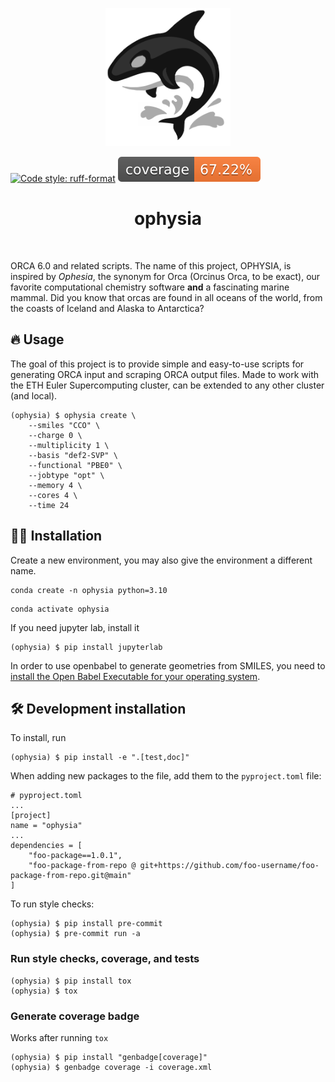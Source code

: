 <p align="center">
  <img src="assets/ophysia.svg" width="200">
</p>

[![Code style: ruff-format](https://img.shields.io/badge/code%20style-ruff_format-6340ac.svg)](https://github.com/astral-sh/ruff)
![Coverage Status](https://raw.githubusercontent.com/mlederbauer/ophysia/main/coverage-badge.svg)

<h1 align="center">
ophysia
</h1>

<br>


ORCA 6.0 and related scripts. The name of this project, OPHYSIA, is inspired by *Ophesia*, the synonym for Orca (Orcinus Orca, to be exact), our favorite computational chemistry software **and** a fascinating marine mammal. Did you know that orcas are found in all oceans of the world, from the coasts of Iceland and Alaska to Antarctica?

## 🔥 Usage

The goal of this project is to provide simple and easy-to-use scripts for generating ORCA input and scraping ORCA output files. Made to work with the ETH Euler Supercomputing cluster, can be extended to any other cluster (and local).

```
(ophysia) $ ophysia create \
    --smiles "CCO" \
    --charge 0 \
    --multiplicity 1 \
    --basis "def2-SVP" \
    --functional "PBE0" \
    --jobtype "opt" \
    --memory 4 \
    --cores 4 \
    --time 24
```

## 👩‍💻 Installation

Create a new environment, you may also give the environment a different name. 

```
conda create -n ophysia python=3.10 
```

```
conda activate ophysia
```

If you need jupyter lab, install it 

```
(ophysia) $ pip install jupyterlab
```

In order to use openbabel to generate geometries from SMILES, you need to [install the Open Babel Executable for your operating system](https://open-babel.readthedocs.io/en/latest/Installation/install.html#install-binaries).

## 🛠️ Development installation

To install, run

```
(ophysia) $ pip install -e ".[test,doc]"
```

When adding new packages to the file, add them to the `pyproject.toml` file:

```
# pyproject.toml
...
[project]
name = "ophysia"
...
dependencies = [
    "foo-package==1.0.1",
    "foo-package-from-repo @ git+https://github.com/foo-username/foo-package-from-repo.git@main"
]
```

To run style checks:

```
(ophysia) $ pip install pre-commit
(ophysia) $ pre-commit run -a
```

### Run style checks, coverage, and tests

```
(ophysia) $ pip install tox
(ophysia) $ tox
```

### Generate coverage badge

Works after running `tox`

```
(ophysia) $ pip install "genbadge[coverage]"
(ophysia) $ genbadge coverage -i coverage.xml
```


